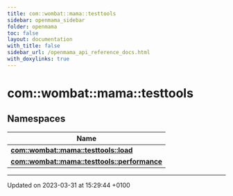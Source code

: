 ```yaml
---
title: com::wombat::mama::testtools
sidebar: openmama_sidebar
folder: openmama
toc: false
layout: documentation
with_title: false
sidebar_url: /openmama_api_reference_docs.html
with_doxylinks: true
---
```


# com::wombat::mama::testtools



## Namespaces

| Name           |
| -------------- |
| **[com::wombat::mama::testtools::load](namespacecom_1_1wombat_1_1mama_1_1testtools_1_1load.html)**  |
| **[com::wombat::mama::testtools::performance](namespacecom_1_1wombat_1_1mama_1_1testtools_1_1performance.html)**  |






-------------------------------

Updated on 2023-03-31 at 15:29:44 +0100